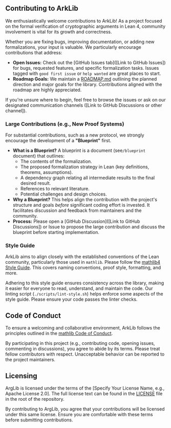## Contributing to ArkLib

We enthusiastically welcome contributions to ArkLib! As a project focused on the formal verification of cryptographic arguments in Lean 4, community involvement is vital for its growth and correctness.

Whether you are fixing bugs, improving documentation, or adding new formalizations, your input is valuable. We particularly encourage contributions that address:

* **Open Issues:** Check out the [GitHub Issues tab]([Link to GitHub Issues]) for bugs, requested features, and specific formalization tasks. Issues tagged with `good first issue` or `help wanted` are great places to start.
* **Roadmap Goals:** We maintain a [ROADMAP.md](ROADMAP.md) outlining the planned direction and major goals for the library. Contributions aligned with the roadmap are highly appreciated.

If you're unsure where to begin, feel free to browse the issues or ask on our designated communication channels ([Link to GitHub Discussions or other channel]).

### Large Contributions (e.g., New Proof Systems)

For substantial contributions, such as a new protocol, we strongly encourage the development of a **"Blueprint"** first.

* **What is a Blueprint?** A blueprint is a document (see`/blueprint` document) that outlines:
    * The contents of the formalization.
    * The proposed formalization strategy in Lean (key definitions, theorems, assumptions).
    * A dependency graph relating all intermediate results to the final desired result.
    * References to relevant literature.
    * Potential challenges and design choices.
* **Why a Blueprint?** This helps align the contribution with the project's structure and goals *before* significant coding effort is invested. It facilitates discussion and feedback from maintainers and the community.
* **Process:** Please open a [GitHub Discussion]([Link to GitHub Discussions]) or Issue to propose the large contribution and discuss the blueprint before starting implementation. 

### Style Guide

ArkLib aims to align closely with the established conventions of the Lean community, particularly those used in `mathlib`.
Please follow the [mathlib4 Style Guide](https://github.com/leanprover-community/mathlib4/blob/master/CONTRIBUTING.md#style-guide-and-conventions).
This covers naming conventions, proof style, formatting, and more.

Adhering to this style guide ensures consistency across the library, making it easier for everyone to read, understand, and maintain the code. Our linting script (`./scripts/lint-style.sh`) helps enforce some aspects of the style guide. Please ensure your code passes the linter checks.

## Code of Conduct

To ensure a welcoming and collaborative environment, ArkLib follows the principles outlined in the [mathlib Code of Conduct](https://github.com/leanprover-community/mathlib4/blob/master/CODE_OF_CONDUCT.md).

By participating in this project (e.g., contributing code, opening issues, commenting in discussions), you agree to abide by its terms. Please treat fellow contributors with respect. Unacceptable behavior can be reported to the project maintainers.

## Licensing

ArgLib is licensed under the terms of the [Specify Your License Name, e.g., Apache License 2.0]. The full license text can be found in the [LICENSE](LICENSE) file in the root of the repository.

By contributing to ArgLib, you agree that your contributions will be licensed under this same license. Ensure you are comfortable with these terms before submitting contributions.